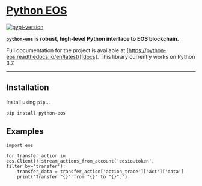 # [Python EOS][docs]

[![pypi-version]][pypi]

**`python-eos` is robust, high-level Python interface to EOS blockchain.**

Full documentation for the project is available at [https://python-eos.readthedocs.io/en/latest/][docs].
This library currently works on Python 3.7.

---

## Installation

Install using `pip`...
```
pip install python-eos
```

## Examples

```
import eos

for transfer_action in eos.Client().stream_actions_from_account('eosio.token', filter_by='transfer'):
    transfer_data = transfer_action['action_trace']['act']['data']
    print('Transfer "{}" from "{}" to "{}".')
```


[pypi-version]: https://img.shields.io/pypi/v/python-eos.svg
[pypi]: https://pypi.org/project/python-eos/
[docs]: https://python-eos.readthedocs.io/en/latest/
